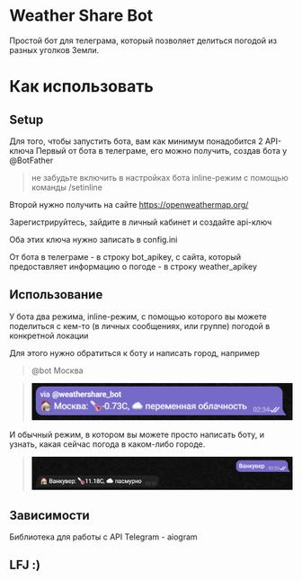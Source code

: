 # Weather Share Bot
 Простой бот для телеграма, который позволяет делиться погодой из разных уголков Земли.

# Как использовать
## Setup
Для того, чтобы запустить бота, вам как минимум понадобится 2 API-ключа
Первый от бота в телеграме, его можно получить, создав бота у @BotFather 
>не забудьте включить в настройках бота inline-режим с помощью команды /setinline

Второй нужно получить на сайте https://openweathermap.org/

Зарегистрируйтесь, зайдите в личный кабинет и создайте api-ключ

Оба этих ключа нужно записать в config.ini

От бота в телеграме - в строку bot_apikey, с сайта, который предоставляет информацию о погоде - в строку weather_apikey

## Использование
У бота два режима, inline-режим, с помощью которого вы можете поделиться с кем-то (в личных сообщениях, или группе) погодой в конкретной локации

Для этого нужно обратиться к боту и написать город, например 
> @bot Москва 

>![alt text](readme-pics/2.PNG "Пример")

И обычный режим, в котором вы можете просто написать боту, и узнать, какая сейчас погода в каком-либо городе.
>![alt text](readme-pics/1.PNG "Пример")

## Зависимости
Библиотека для работы с API Telegram - aiogram

## LFJ :)
